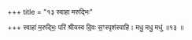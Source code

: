 +++
title = "१३ स्वाहा मरुद्भिः"

+++
स्वाहा॑ म॒रुद्भिः॒ परि॑ श्रीयस्व दि॒वः स॒ꣳस्पृश॑स्पाहि। मधु॒ मधु॒ मधु॑ ॥१३ ॥